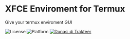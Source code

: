 # XFCE Enviroment for Termux
Give your termux enviroment GUI

![License](https://img.shields.io/github/license/Novan24/XFCE-GUI-enviroment-for-Termux)
![Platform](https://img.shields.io/badge/Platform-Termux-blue)
[![Donasi di Trakteer](https://img.shields.io/badge/Donate-Support%20Me-red)](https://trakteer.id/novan-andriansah)
